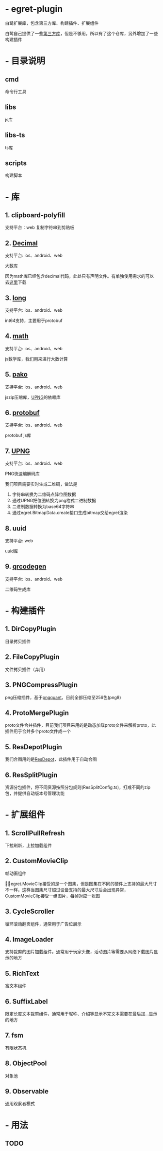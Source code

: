 # - egret-plugin
白鹭扩展库，包含第三方库、构建插件、扩展组件

白鹭自己提供了一些[第三方库](https://github.com/egret-labs/egret-game-library "第三方库")，但是不够用，所以有了这个仓库，另外增加了一些构建插件

# - 目录说明

## cmd
命令行工具

## libs
js库

## libs-ts
ts库

## scripts
构建脚本

# - 库

## 1. clipboard-polyfill
支持平台：web
复制字符串到剪贴板

## 2. [Decimal](https://github.com/MikeMcl/decimal.js "Decimal")
支持平台: ios、android、web

大数库

因为math库已经包含decimal代码，此处只有声明文件。有单独使用需求的可以去[这里](https://github.com/MikeMcl/decimal.js "这里")下载

## 3. [long](https://github.com/dcodeIO/long.js "long")
支持平台: ios、android、web

int64支持，主要用于protobuf

## 4. [math](https://github.com/josdejong/mathjs "math")
支持平台: ios、android、web

js数学库，我们用来进行大数计算

## 5. [pako](https://github.com/nodeca/pako "pako")
支持平台: ios、android、web

jszip压缩库，[UPNG](https://github.com/photopea/UPNG.js "UPNG")的依赖库

## 6. [protobuf](https://github.com/dcodeio/protobuf.js "protobuf")
支持平台: ios、android、web

protobuf js库

## 7. [UPNG](https://github.com/photopea/UPNG.js "UPNG")
支持平台: ios、android、web

PNG快速编解码库

我们项目需要实时生成二维码，做法是
1. 字符串转换为二维码点阵位图数据
2. 通过UPNG把位图转换为png格式二进制数据
3. 二进制数据转换为base64字符串
4. 通过egret.BitmapData.create接口生成bitmap交给egret渲染

## 8. uuid
支持平台: web

uuid库

## 9. [qrcodegen](https://github.com/nayuki/QR-Code-generator "qrcodegen")
支持平台: ios、android、web

二维码生成库

# - 构建插件

## 1. DirCopyPlugin
目录拷贝插件

## 2. FileCopyPlugin
文件拷贝插件（弃用）

## 3. PNGCompressPlugin
png压缩插件，基于[pngquant](https://github.com/kornelski/pngquant "pngquant")，目前全部压缩至256色(png8)

## 4. ProtoMergePlugin
proto文件合并插件，目前我们项目采用的是动态加载proto文件来解析proto，此插件用于合并多个proto文件成一个

## 5. ResDepotPlugin
我们合图用的是[ResDepot](https://egret.com/products/others.html#res-depot "ResDepot")，此插件用于自动合图

## 6. ResSplitPlugin
资源分包插件，将不同资源按照分包规则(ResSplitConfig.ts)，打成不同的zip包，并提供自动版本号管理功能

# - 扩展组件

## 1. ScrollPullRefresh
下拉刷新，上拉加载组件

## 2. CustomMovieClip
帧动画组件

egret.MovieClip接受的是一个图集，但是图集在不同的硬件上支持的最大尺寸不一样，这样当图集尺寸超过设备支持的最大尺寸后会出现异常，CustomMovieClip接受一组图片，每帧对应一张图

## 3. CycleScroller
循环滚动翻页组件，通常用于广告位展示

## 4. ImageLoader
支持裁剪的图片加载组件，通常用于玩家头像，活动图片等需要从网络下载图片显示的地方

## 5. RichText
富文本组件

## 6. SuffixLabel
限定长度文本裁剪组件，通常用于昵称、介绍等显示不完文本需要在最后加...显示的地方

## 7. fsm
有限状态机

## 8. ObjectPool
对象池

## 9. Observable
通用观察者模式

# - 用法

## TODO